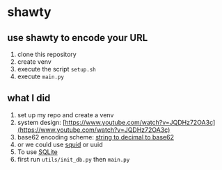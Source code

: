 # shawty
## use shawty to encode your URL
1. clone this repository
2. create venv
3. execute the script `setup.sh`
4. execute `main.py`

## what I did
1. set up my repo and create a venv
2. system design: [https://www.youtube.com/watch?v=JQDHz72OA3c](https://www.youtube.com/watch?v=JQDHz72OA3c)
3. base62 encoding scheme: [string to decimal to base62](https://medium.com/@anabhishek.jha/base-62-text-encoding-decoding-b43921c7a954)
4. or we could use [squid](https://github.com/sqids/sqids-python) or uuid
5. To use [SQLite](https://www.digitalocean.com/community/tutorials/how-to-use-the-sqlite3-module-in-python-3)
6. first run `utils/init_db.py` then `main.py`